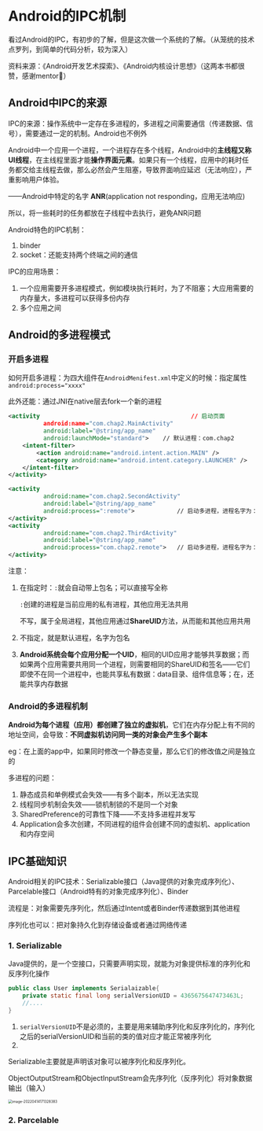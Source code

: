 # Android的IPC机制

看过Android的IPC，有初步的了解，但是这次做一个系统的了解。（从笼统的技术点罗列，到简单的代码分析，较为深入）

资料来源：《Android开发艺术探索》、《Android内核设计思想》（这两本书都很赞，感谢mentor:cherry_blossom:）

## Android中IPC的来源

IPC的来源：操作系统中一定存在多进程的，多进程之间需要通信（传递数据、信号），需要通过一定的机制。Android也不例外

Android中一个应用一个进程，一个进程存在多个线程，Android中的**主线程又称UI线程**，在主线程里面才能**操作界面元素**。如果只有一个线程，应用中的耗时任务都交给主线程去做，那么必然会产生阻塞，导致界面响应延迟（无法响应），严重影响用户体验。

——Android中特定的名字 **ANR**(application not responding，应用无法响应)

所以，将一些耗时的任务都放在子线程中去执行，避免ANR问题

Android特色的IPC机制：

1. binder
2. socket：还能支持两个终端之间的通信

IPC的应用场景：

1. 一个应用需要开多进程模式，例如模块执行耗时，为了不阻塞；大应用需要的内存量大，多进程可以获得多份内存
2. 多个应用之间

## Android的多进程模式

### 开启多进程

如何开启多进程：为四大组件在`AndroidMenifest.xml`中定义的时候：指定属性`android:process="xxxx"`

此外还能：通过JNI在native层去fork一个新的进程

```xml
<activity											// 启动页面
          android:name="com.chap2.MainActivity"
          android:label="@string/app_name"
          android:launchMode="standard">	// 默认进程：com.chap2
    <intent-filter>
    	<action android:name="android.intent.action.MAIN" />
        <category android:name="android.intent.category.LAUNCHER" />
    </intent-filter>
</activity>

<activity
          android:name="com.chap2.SecondActivity"
          android:label="@string/app_name"
          android:process=":remote">			// 启动多进程，进程名字为：com.chap2:remote
</activity>
<activity
          android:name="com.chap2.ThirdActivity"
          android:label="@string/app_name"
          android:process="com.chap2.remote">	// 启动多进程，进程名字为：com.chap2.remote 
</activity>
```

注意：

1. 在指定时：`:`就会自动带上包名；可以直接写全称

   `:`创建的进程是当前应用的私有进程，其他应用无法共用

   不写，属于全局进程，其他应用通过**ShareUID**方法，从而能和其他应用共用

2. 不指定，就是默认进程，名字为包名

3. **Android系统会每个应用分配一个UID**，相同的UID应用才能够共享数据；而如果两个应用需要共用同一个进程，则需要相同的ShareUID和签名——它们即使不在同一个进程中，也能共享私有数据：data目录、组件信息等；在，还能共享内存数据

### Android的多进程机制

**Android为每个进程（应用）都创建了独立的虚拟机**，它们在内存分配上有不同的地址空间，会导致：**不同虚拟机访问同一类的对象会产生多个副本**

eg：在上面的app中，如果同时修改一个静态变量，那么它们的修改值之间是独立的

多进程的问题：

1. 静态成员和单例模式会失效——有多个副本，所以无法实现
2. 线程同步机制会失效——锁机制锁的不是同一个对象
3. SharedPreference的可靠性下降——不支持多进程并发写
4. Application会多次创建，不同进程的组件会创建不同的虚拟机、application和内存空间

## IPC基础知识

Android相关的IPC技术：Serializable接口（Java提供的对象完成序列化）、Parcelable接口（Android特有的对象完成序列化）、Binder

流程是：对象需要先序列化，然后通过Intent或者Binder传递数据到其他进程

序列化也可以：把对象持久化到存储设备或者通过网络传递

### 1. Serializable

Java提供的，是一个空接口，只需要声明实现，就能为对象提供标准的序列化和反序列化操作

```java
public class User implements Serialaizable{
    private static final long serialVersionUID = 4365675647473463L;		// 标识
    //....
}
```

1. `serialVersionUID`不是必须的，主要是用来辅助序列化和反序列化的，序列化之后的serialVersionUID和当前的类的值对应才能正常被序列化
2. 

Serializable主要就是声明该对象可以被序列化和反序列化。

ObjectOutputStream和ObjectInputStream会先序列化（反序列化）将对象数据输出（输入）

<img src="C:\Users\surface\AppData\Roaming\Typora\typora-user-images\image-20220414171328383.png" alt="image-20220414171328383" style="zoom: 50%;" />

### 2. Parcelable
